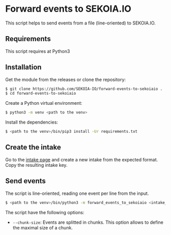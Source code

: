 # Forward events to SEKOIA.IO

This script helps to send events from a file (line-oriented) to SEKOIA.IO.


## Requirements

This script requires at Python3 

## Installation

Get the module from the releases or clone the repository:

```bash
$ git clone https://github.com/SEKOIA-IO/forward-events-to-sekoiaio .
$ cd forward-events-to-sekoiaio
```

Create a Python virtual environment:

```bash
$ python3 -m venv <path to the venv>
```

Install the dependencies:

```bash
$ <path to the venv>/bin/pip3 install -Ur requirements.txt
```

## Create the intake

Go to the [intake page](https://app.sekoia.io/operations/intakes) and create a new intake from the expected format.
Copy the resulting intake key.

## Send events

The script is line-oriented, reading one event per line from the input.

```bash
$ <path to the venv>/bin/python3 -m forward_events_to_sekoiaio <intake_key> <file containing the events to send>
```

The script have the following options:

- `--chunk-size`: Events are splitted in chunks. This option allows to define the maximal size of a chunk.
